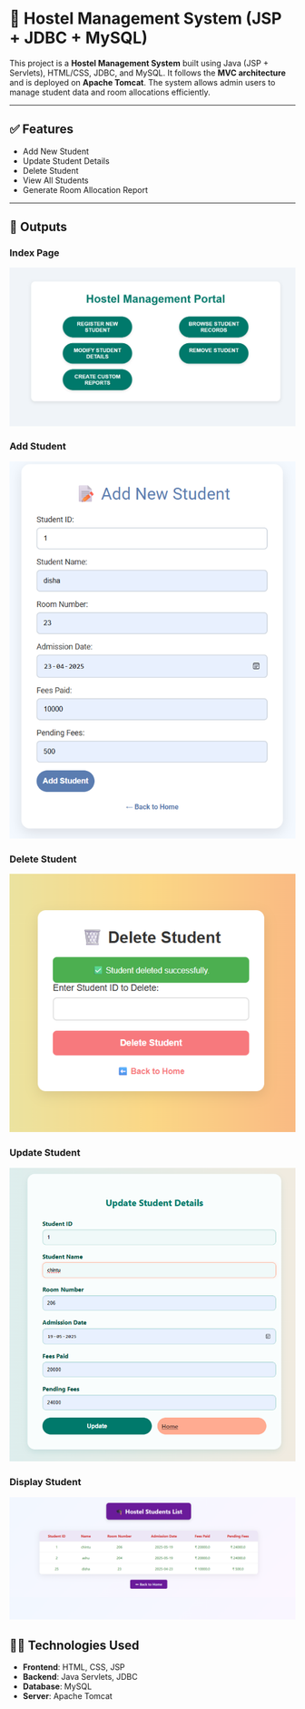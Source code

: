 # 🏨 Hostel Management System (JSP + JDBC + MySQL)

This project is a **Hostel Management System** built using Java (JSP + Servlets), HTML/CSS, JDBC, and MySQL. It follows the **MVC architecture** and is deployed on **Apache Tomcat**. The system allows admin users to manage student data and room allocations efficiently.

---

## ✅ Features

- Add New Student  
- Update Student Details  
- Delete Student  
- View All Students  
- Generate Room Allocation Report  

---
## 📸 Outputs

###  Index Page
![Index](https://github.com/dishamnaik/Hostel-management-system/blob/main/HostelManagement_System/hmimages/Screenshot%202025-05-31%20004113.png)

###  Add Student
![Add Student](https://github.com/dishamnaik/Hostel-management-system/blob/main/HostelManagement_System/hmimages/Screenshot%202025-05-31%20004322.png)

###  Delete Student
![Delete Student](https://github.com/dishamnaik/Hostel-management-system/blob/main/HostelManagement_System/hmimages/Screenshot%202025-05-31%20004519.png)

###  Update Student
![Update Student](https://github.com/dishamnaik/Hostel-management-system/blob/main/HostelManagement_System/hmimages/Screenshot%202025-05-31%20004926.png)

###  Display Student
![Display Student](https://github.com/dishamnaik/Hostel-management-system/blob/main/HostelManagement_System/hmimages/Screenshot%202025-05-31%20005137.png)


## 🧑‍💻 Technologies Used

- **Frontend**: HTML, CSS, JSP  
- **Backend**: Java Servlets, JDBC  
- **Database**: MySQL  
- **Server**: Apache Tomcat  


